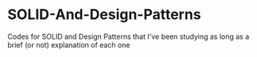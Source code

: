 # SOLID-And-Design-Patterns
Codes for SOLID and Design Patterns that I've been studying as long as a brief (or not) explanation of each one
